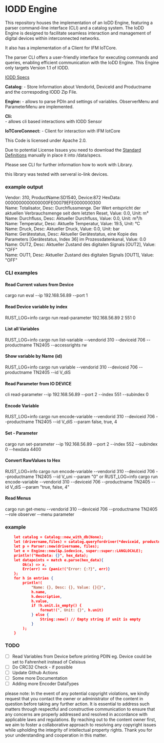 # IODD Engine 

This repository houses the implementation of an IoDD Engine, featuring a parser command-line interface (CLI) and a catalog system. The IoDD Engine is designed to facilitate seamless interaction and management of digital devices within interconnected networks. 

It also has a implementation of a Client for IFM IoTCore.

The parser CLI offers a user-friendly interface for executing commands and queries, enabling efficient communication with the IoDD Engine.
This Engine only targets Version 1.1 of IODD.

[IODD Specs](https://io-link.com/share/Downloads/Spec-IODD/IO-Device-Desc-Spec_10012_V113_Feb24.zip)


**Catalog**:
    - Store Information about VendorId, DeviceId and Productname and the correspoding IODD Zip File.    
    

**Engine:**
    - allows to parse PDIn and settings of variables. ObserverMenu and ParameterMenu are implemented.

**Cli:**    
    - allows cli based interactions with IODD Sensor

**IoTCoreConnect:**
    - Client for interaction with IFM IotCore


This Code is licensed under Apache 2.0.

Due to potential License Issues you need to download the [Standard Definitions](https://io-link.com/share/Downloads/Spec-IODD/IO-Device-Desc-Spec_10012_V113_Feb24.zip) manually in place it into /data/specs.

Please see CLI for further information how to work with Library.


this library was tested with serveral io-link devices.

### example output
Vendor: 310, ProductName:SD1540, Device:872
HexData: 0000000000000000FE00079EFE0000000300     
Name: Totalisator, Desc: Durchflussmenge. Der Wert entspricht der aktuellen Verbrauchsmenge seit dem letzten Reset, Value: 0.0, Unit: m³    
Name: Durchfluss, Desc: Aktueller Durchfluss, Value: 0.0, Unit: m³/h    
Name: Temperatur, Desc: Aktuelle Temperatur, Value: 19.5, Unit: °C    
Name: Druck, Desc: Aktueller Druck, Value: 0.0, Unit: bar    
Name: Gerätestatus, Desc: Aktueller Gerätestatus, eine Kopie des Parameters [Gerätestatus, Index 36] im Prozessdatenkanal, Value: 0.0    
Name: OUT2, Desc: Aktueller Zustand des digitalen Signals [OUT2], Value: "OFF"    
Name: OUT1, Desc: Aktueller Zustand des digitalen Signals [OUT1], Value: "OFF"    

### CLI examples
#### Read Current values from Device
cargo run eval --ip 192.168.56.89 --port 1
#### Read Device variable by index
RUST_LOG=info cargo run read-parameter 192.168.56.89 2 551 0 

#### List all Variables
RUST_LOG=info cargo run  list-variable --vendorid 310 --deviceid 706 --productname TN2405 --accessrights rw

#### Show variable by Name (id)
RUST_LOG=info cargo run  variable --vendorid 310 --deviceid 706 --productname TN2405 --id V_diS

#### Read Parameter from IO DEVICE
cli read-parameter --ip 192.168.56.89 --port 2 --index 551 --subindex 0

#### Encode Variable
RUST_LOG=info cargo run  encode-variable --vendorid 310 --deviceid 706 --productname TN2405 --id V_diS --param false, true, 4

#### Set - Parameter 
cargo run set-parameter --ip 192.168.56.89 --port 2 --index 552 --subindex 0 --hexdata 4400

#### Convert RawValues to Hex
RUST_LOG=info cargo run  encode-variable --vendorid 310 --deviceid 706 --productname TN2405 --id V_uni --param "0"
or 
RUST_LOG=info cargo run  encode-variable --vendorid 310 --deviceid 706 --productname TN2405 --id V_diS --param "true, false, 4" 

#### Read Menus
cargo run get-menu  --vendorid 310 --deviceid 706 --productname TN2405 --role observer --menu parameter 


### example 
```json
    let catalog = Catalog::new_with_db(None);
    let (drivername,files) = catalog.queryfordriver(*deviceid, productname.to_owned(), *vendorid).await;
    let p = Parser::new(drivername, files);
    let e = Engine::new(&p.iodevice, super::super::LANGLOCALE);
    println!("HexData: {}", hex_data);
    let datapoints = match e.parse(hex_data){
        Ok(x) => x,
        Err(err) => {panic!("Error: {:?}", err)}
    };
    for h in entries {
        println!(
            "Name: {}, Desc: {}, Value: {}{}",
            h.name,
            h.description,
            h.value,
            if !h.unit.is_empty() {
                format!(", Unit: {}", h.unit)
            } else {
                String::new() // Empty string if unit is empty
            }
        );
    }
```

### TODO
- [ ] Read Variables from Device before printing PDIN eg. Device could be set to Fahrenheit instead of Celsisus
- [ ] Do CRC32 Check - if possible
- [ ] Update Github Actions
- [ ] Some more Documentation
- [ ] Adding more Encoder DataTypes

please note: 
In the event of any potential copyright violations, we kindly request that you contact the owner or administrator of the content in question before taking any further action. It is essential to address such matters through respectful and constructive communication to ensure that any concerns are properly addressed and resolved in accordance with applicable laws and regulations. By reaching out to the content owner first, we aim to foster a collaborative approach to resolving any copyright issues while upholding the integrity of intellectual property rights. Thank you for your understanding and cooperation in this matter.